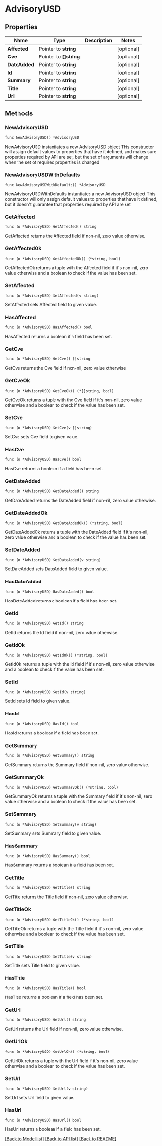 # AdvisoryUSD

## Properties

Name | Type | Description | Notes
------------ | ------------- | ------------- | -------------
**Affected** | Pointer to **string** |  | [optional] 
**Cve** | Pointer to **[]string** |  | [optional] 
**DateAdded** | Pointer to **string** |  | [optional] 
**Id** | Pointer to **string** |  | [optional] 
**Summary** | Pointer to **string** |  | [optional] 
**Title** | Pointer to **string** |  | [optional] 
**Url** | Pointer to **string** |  | [optional] 

## Methods

### NewAdvisoryUSD

`func NewAdvisoryUSD() *AdvisoryUSD`

NewAdvisoryUSD instantiates a new AdvisoryUSD object
This constructor will assign default values to properties that have it defined,
and makes sure properties required by API are set, but the set of arguments
will change when the set of required properties is changed

### NewAdvisoryUSDWithDefaults

`func NewAdvisoryUSDWithDefaults() *AdvisoryUSD`

NewAdvisoryUSDWithDefaults instantiates a new AdvisoryUSD object
This constructor will only assign default values to properties that have it defined,
but it doesn't guarantee that properties required by API are set

### GetAffected

`func (o *AdvisoryUSD) GetAffected() string`

GetAffected returns the Affected field if non-nil, zero value otherwise.

### GetAffectedOk

`func (o *AdvisoryUSD) GetAffectedOk() (*string, bool)`

GetAffectedOk returns a tuple with the Affected field if it's non-nil, zero value otherwise
and a boolean to check if the value has been set.

### SetAffected

`func (o *AdvisoryUSD) SetAffected(v string)`

SetAffected sets Affected field to given value.

### HasAffected

`func (o *AdvisoryUSD) HasAffected() bool`

HasAffected returns a boolean if a field has been set.

### GetCve

`func (o *AdvisoryUSD) GetCve() []string`

GetCve returns the Cve field if non-nil, zero value otherwise.

### GetCveOk

`func (o *AdvisoryUSD) GetCveOk() (*[]string, bool)`

GetCveOk returns a tuple with the Cve field if it's non-nil, zero value otherwise
and a boolean to check if the value has been set.

### SetCve

`func (o *AdvisoryUSD) SetCve(v []string)`

SetCve sets Cve field to given value.

### HasCve

`func (o *AdvisoryUSD) HasCve() bool`

HasCve returns a boolean if a field has been set.

### GetDateAdded

`func (o *AdvisoryUSD) GetDateAdded() string`

GetDateAdded returns the DateAdded field if non-nil, zero value otherwise.

### GetDateAddedOk

`func (o *AdvisoryUSD) GetDateAddedOk() (*string, bool)`

GetDateAddedOk returns a tuple with the DateAdded field if it's non-nil, zero value otherwise
and a boolean to check if the value has been set.

### SetDateAdded

`func (o *AdvisoryUSD) SetDateAdded(v string)`

SetDateAdded sets DateAdded field to given value.

### HasDateAdded

`func (o *AdvisoryUSD) HasDateAdded() bool`

HasDateAdded returns a boolean if a field has been set.

### GetId

`func (o *AdvisoryUSD) GetId() string`

GetId returns the Id field if non-nil, zero value otherwise.

### GetIdOk

`func (o *AdvisoryUSD) GetIdOk() (*string, bool)`

GetIdOk returns a tuple with the Id field if it's non-nil, zero value otherwise
and a boolean to check if the value has been set.

### SetId

`func (o *AdvisoryUSD) SetId(v string)`

SetId sets Id field to given value.

### HasId

`func (o *AdvisoryUSD) HasId() bool`

HasId returns a boolean if a field has been set.

### GetSummary

`func (o *AdvisoryUSD) GetSummary() string`

GetSummary returns the Summary field if non-nil, zero value otherwise.

### GetSummaryOk

`func (o *AdvisoryUSD) GetSummaryOk() (*string, bool)`

GetSummaryOk returns a tuple with the Summary field if it's non-nil, zero value otherwise
and a boolean to check if the value has been set.

### SetSummary

`func (o *AdvisoryUSD) SetSummary(v string)`

SetSummary sets Summary field to given value.

### HasSummary

`func (o *AdvisoryUSD) HasSummary() bool`

HasSummary returns a boolean if a field has been set.

### GetTitle

`func (o *AdvisoryUSD) GetTitle() string`

GetTitle returns the Title field if non-nil, zero value otherwise.

### GetTitleOk

`func (o *AdvisoryUSD) GetTitleOk() (*string, bool)`

GetTitleOk returns a tuple with the Title field if it's non-nil, zero value otherwise
and a boolean to check if the value has been set.

### SetTitle

`func (o *AdvisoryUSD) SetTitle(v string)`

SetTitle sets Title field to given value.

### HasTitle

`func (o *AdvisoryUSD) HasTitle() bool`

HasTitle returns a boolean if a field has been set.

### GetUrl

`func (o *AdvisoryUSD) GetUrl() string`

GetUrl returns the Url field if non-nil, zero value otherwise.

### GetUrlOk

`func (o *AdvisoryUSD) GetUrlOk() (*string, bool)`

GetUrlOk returns a tuple with the Url field if it's non-nil, zero value otherwise
and a boolean to check if the value has been set.

### SetUrl

`func (o *AdvisoryUSD) SetUrl(v string)`

SetUrl sets Url field to given value.

### HasUrl

`func (o *AdvisoryUSD) HasUrl() bool`

HasUrl returns a boolean if a field has been set.


[[Back to Model list]](../README.md#documentation-for-models) [[Back to API list]](../README.md#documentation-for-api-endpoints) [[Back to README]](../README.md)


